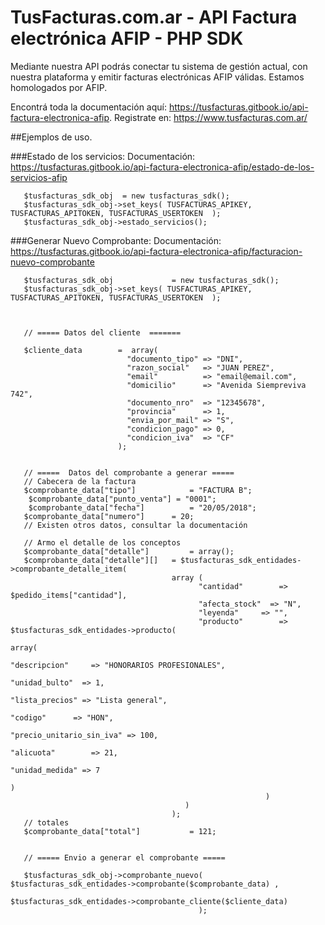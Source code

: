 # TusFacturas.com.ar - API Factura electrónica AFIP - PHP SDK

Mediante nuestra API podrás conectar tu sistema de gestión actual, con nuestra plataforma y emitir facturas electrónicas AFIP válidas. Estamos homologados por AFIP.

Encontrá toda la documentación aquí: https://tusfacturas.gitbook.io/api-factura-electronica-afip.
Registrate en: https://www.tusfacturas.com.ar/

##Ejemplos de uso.


###Estado de los servicios:
Documentación: https://tusfacturas.gitbook.io/api-factura-electronica-afip/estado-de-los-servicios-afip

```
   $tusfacturas_sdk_obj  = new tusfacturas_sdk();
   $tusfacturas_sdk_obj->set_keys( TUSFACTURAS_APIKEY, TUSFACTURAS_APITOKEN, TUSFACTURAS_USERTOKEN  );
   $tusfacturas_sdk_obj->estado_servicios();
```


###Generar Nuevo Comprobante:
Documentación: https://tusfacturas.gitbook.io/api-factura-electronica-afip/facturacion-nuevo-comprobante

```
   $tusfacturas_sdk_obj             = new tusfacturas_sdk();
   $tusfacturas_sdk_obj->set_keys( TUSFACTURAS_APIKEY, TUSFACTURAS_APITOKEN, TUSFACTURAS_USERTOKEN  );



   // ===== Datos del cliente  =======
   
   $cliente_data		=  array(
                          "documento_tipo" => "DNI",    
                          "razon_social"   => "JUAN PEREZ",
                          "email"          => "email@email.com",
                          "domicilio"      => "Avenida Siempreviva 742",
                          "documento_nro"  => "12345678",
                          "provincia"      => 1,
                          "envia_por_mail" => "S",
                          "condicion_pago" => 0,
                          "condicion_iva"  => "CF" 
                        );
                                        
                                          
   // =====  Datos del comprobante a generar =====
   // Cabecera de la factura
   $comprobante_data["tipo"] 			= "FACTURA B";
	$comprobante_data["punto_venta"] = "0001";
	$comprobante_data["fecha"]			= "20/05/2018";
   $comprobante_data["numero"]		= 20;
   // Existen otros datos, consultar la documentación

   // Armo el detalle de los conceptos
   $comprobante_data["detalle"] 		= array();
   $comprobante_data["detalle"][]   = $tusfacturas_sdk_entidades->comprobante_detalle_item(
                                    array (
                                          "cantidad" 		=> $pedido_items["cantidad"],
                                          "afecta_stock"  => "N",
                                          "leyenda"		=> "",
                                          "producto"		=> $tusfacturas_sdk_entidades->producto( 
                                                                        array(
                                                                              "descripcion" 	=> "HONORARIOS PROFESIONALES",
                                                                              "unidad_bulto"  => 1,
                                                                              "lista_precios" => "Lista general",
                                                                              "codigo"		=> "HON",	
                                                                              "precio_unitario_sin_iva" => 100,
                                                                              "alicuota"		=> 21,
                                                                              "unidad_medida" => 7
                                                                           )
                                                         )
                                       )
                                    );
   // totales
   $comprobante_data["total"]			= 121; 


   // ===== Envio a generar el comprobante =====
   
   $tusfacturas_sdk_obj->comprobante_nuevo(  $tusfacturas_sdk_entidades->comprobante($comprobante_data) , 
                                             $tusfacturas_sdk_entidades->comprobante_cliente($cliente_data)     
                                          );
                                          
```
